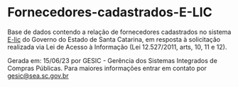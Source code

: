 # Fornecedores-cadastrados-E-LIC

Base de dados contendo a relação de fornecedores cadastrados no sistema [E-lic](https://e-lic.sc.gov.br/Empresa/CadastroExterno/ApresentacaoCadastro) do Governo do Estado de Santa Catarina, em resposta à solicitação realizada via Lei de Acesso à Informação (Lei 12.527/2011, arts, 10, 11 e 12).

Gerada em: 15/06/23 por GESIC - Gerência dos Sistemas Integrados de Compras Públicas. Para maiores informações entrar em contato por gesic@sea.sc.gov.br
